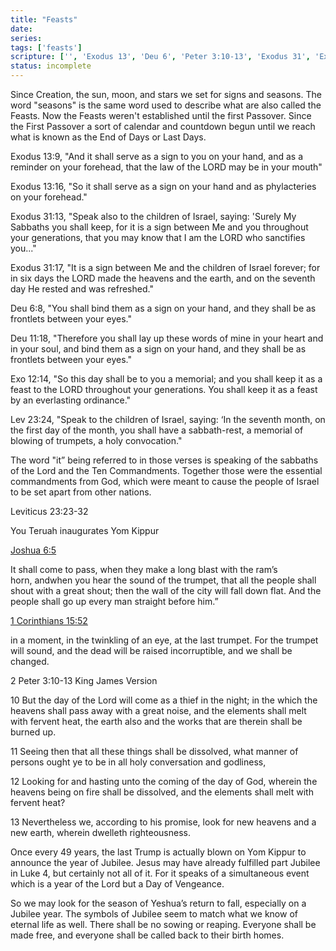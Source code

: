 ```yaml
---
title: "Feasts"
date: 
series: 
tags: ['feasts']
scripture: ['', 'Exodus 13', 'Deu 6', 'Peter 3:10-13', 'Exodus 31', 'Exo 12', 'Corinthians 15', 'Lev 23', 'Joshua 6', 'Luke 4', 'Leviticus 23', 'Peter 3', 'Version\n\n10', '1', 'every 49', 'Leviticus 23:23-32', 'Deu 11', '2']
status: incomplete
---
```




Since Creation, the sun, moon, and stars we set for signs and seasons. The word "seasons" is the same word used to describe what are also called the Feasts. Now the Feasts weren't established until the first Passover. Since the First Passover a sort of calendar and countdown begun until we reach what is known as the End of Days or Last Days.


Exodus 13:9, "And it shall serve as a sign to you on your hand, and as a reminder on your forehead, that the law of the LORD may be in your mouth"

Exodus 13:16, "So it shall serve as a sign on your hand and as phylacteries on your forehead."

Exodus 31:13, "Speak also to the children of Israel, saying: 'Surely My Sabbaths you shall keep, for it is a sign between Me and you throughout your generations, that you may know that I am the LORD who sanctifies you..."

Exodus 31:17, "It is a sign between Me and the children of Israel forever; for in six days the LORD made the heavens and the earth, and on the seventh day He rested and was refreshed."

Deu 6:8, "You shall bind them as a sign on your hand, and they shall be as frontlets between your eyes."

Deu 11:18, "Therefore you shall lay up these words of mine in your heart and in your soul, and bind them as a sign on your hand, and they shall be as frontlets between your eyes."

Exo 12:14, "So this day shall be to you a memorial; and you shall keep it as a feast to the LORD throughout your generations. You shall keep it as a feast by an everlasting ordinance."

Lev 23:24, "Speak to the children of Israel, saying: ‘In the seventh month, on the first day of the month, you shall have a sabbath-rest, a memorial of blowing of trumpets, a holy convocation."

The word "it” being referred to in those verses is speaking of the sabbaths of the Lord and the Ten Commandments. Together those were the essential commandments from God, which were meant to cause the people of Israel to be set apart from other nations. 

Leviticus 23:23-32

You Teruah inaugurates Yom Kippur

[Joshua 6:5](https://www.biblegateway.com/passage/?search=Joshua%206:5&version=NKJV)

It shall come to pass, when they make a long blast with the ram’s horn, andwhen you hear the sound of the trumpet, that all the people shall shout with a great shout; then the wall of the city will fall down flat. And the people shall go up every man straight before him.”

[1 Corinthians 15:52](https://www.biblegateway.com/passage/?search=1%20Corinthians%2015:52&version=NKJV)

in a moment, in the twinkling of an eye, at the last trumpet. For the trumpet will sound, and the dead will be raised incorruptible, and we shall be changed.

2 Peter 3:10-13
King James Version

10 But the day of the Lord will come as a thief in the night; in the which the heavens shall pass away with a great noise, and the elements shall melt with fervent heat, the earth also and the works that are therein shall be burned up.

11 Seeing then that all these things shall be dissolved, what manner of persons ought ye to be in all holy conversation and godliness,

12 Looking for and hasting unto the coming of the day of God, wherein the heavens being on fire shall be dissolved, and the elements shall melt with fervent heat?

13 Nevertheless we, according to his promise, look for new heavens and a new earth, wherein dwelleth righteousness.

Once every 49 years, the last Trump is actually blown on Yom Kippur to announce the year of Jubilee. Jesus may have already fulfilled part Jubilee in Luke 4, but certainly not all of it. For it speaks of a simultaneous event which is a year of the Lord but a Day of Vengeance.

So we may look for the season of Yeshua’s return to fall, especially on a Jubilee year. The symbols of Jubilee seem to match what we know of eternal life as well. There shall be no sowing or reaping. Everyone shall be made free, and everyone shall be called back to their birth homes.